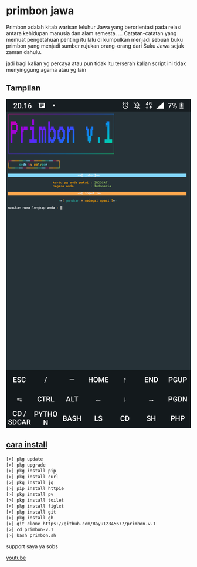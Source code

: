 # primbon jawa

Primbon adalah kitab warisan leluhur Jawa
yang berorientasi pada relasi antara kehidupan manusia dan alam semesta.
... Catatan-catatan yang memuat pengetahuan penting itu lalu di kumpulkan menjadi
sebuah buku primbon yang menjadi sumber rujukan orang-orang dari Suku Jawa sejak zaman dahulu.

 jadi bagi kalian yg percaya atau pun tidak itu terserah
kalian script ini tidak menyinggung agama atau yg lain




## Tampilan
![Polygon](https://github.com/Bayu12345677/primbon-v.1/blob/main/Screenshot_20210930-201637.png)





## [cara install](https://github.com/Bayu12345677/primbon-v.1)

```python3
[>] pkg update
[>] pkg upgrade
[>] pkg install pip
[>] pkg install curl
[>] pkg install jq
[>] pip install httpie
[>] pkg install pv
[>] pkg install toilet
[>] pkg install figlet
[>] pkg install git
[>] pkg install gh
[>] git clone https://github.com/Bayu12345677/primbon-v.1
[>] cd primbon-v.1
[>] bash primbon.sh
```



support saya ya sobs

[youtube](https://youtube.com/channel/UCtu-GcxKL8kJBXpR1wfMgWg)


